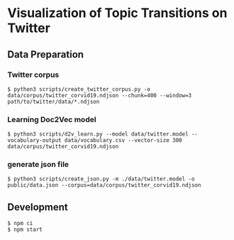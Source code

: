 # Visualization of Topic Transitions on Twitter

## Data Preparation

### Twitter corpus

```shell-session
$ python3 scripts/create_twitter_corpus.py -o data/corpus/twitter_corvid19.ndjson --chunk=400 --window=3 path/to/twitter/data/*.ndjson
```

### Learning Doc2Vec model

```shell-session
$ python3 scripts/d2v_learn.py --model data/twitter.model --vocabulary-output data/vocabulary.csv --vector-size 300 data/corpus/twitter_corvid19.ndjson
```

### generate json file

```shell-session
$ python3 scripts/create_json.py -m ./data/twitter.model -o public/data.json --corpus=data/corpus/twitter_corvid19.ndjson
```

## Development

```shell-session
$ npm ci
$ npm start
```
